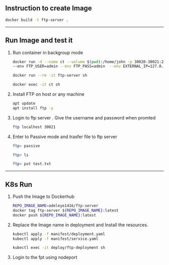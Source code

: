 ## Instruction to create Image

  ```bash
  docker build -t ftp-server .
  ```

-----------------------------

## Run Image and test it
  
  1. Run container in backgroup mode
  
     ```bash
     docker run -d --name ct --volume $(pwd):/home/john -p 30020-30021:20-21 -p 40000-40009:40000-40009 \
     --env FTP_USER=admin --env FTP_PASS=admin  --env EXTERNAL_IP=127.0.0.1 ftp-server

     docker run --rm -it ftp-server sh
     
     docker exec -it ct sh
     ```
  
  2. Install FTP on host or any machine
     
     ```bash
     apt update
     apt install ftp -y
     ```
  
  3. Login to ftp server  . Give the username and password when promted

     ```bash
     ftp localhost 30021
     ```
     
    
   
   4. Enter to Passive mode and trasfer file to ftp server
      
      ```bash
      ftp> passive
      
      ftp> ls

      ftp> put test.txt

      ```

    

      

------------------------------------------

## K8s Run 

1. Push the Image to Dockerhub
   
   ```bash
   REPO_IMAGE_NAME=adeleye1416/ftp-server
   docker tag ftp-server ${REPO_IMAGE_NAME}:latest
   docker push ${REPO_IMAGE_NAME}:latest
   ```

2. Replace the Image name in deployment and Install the resources.

    ```bash
    kubectl apply -f manifest/deployment.yaml
    kubectl apply -f manifest/service.yaml

    kubectl exec -it deploy/ftp-deployment sh
    ```

3. Login to the fpt using nodeport
   
   
